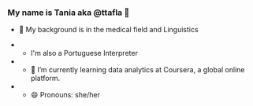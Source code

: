 ### My name is Tania aka @ttafla 👋

- 🔭 My background is in the medical field and Linguistics
- - I'm also a Portuguese Interpreter
- - 🌱 I’m currently learning data analytics at Coursera, a global online platform.

- - 😄 Pronouns: she/her

<!--
**ttafla/ttafla** is a ✨ _special_ ✨ repository because its `README.md` (this file) appears on your GitHub profile.

Here are some ideas to get you started:

- 🔭 My background is in the medical field and Linguistics
- 🌱 I’m currently learning data analytics at Coursera a global online platform.
- 🤔 I’m looking for help with ...
- 💬 Ask me about ...
- 📫 How to reach me: ...
- 😄 Pronouns: she/her
- ⚡ Fun fact: ...
-->

